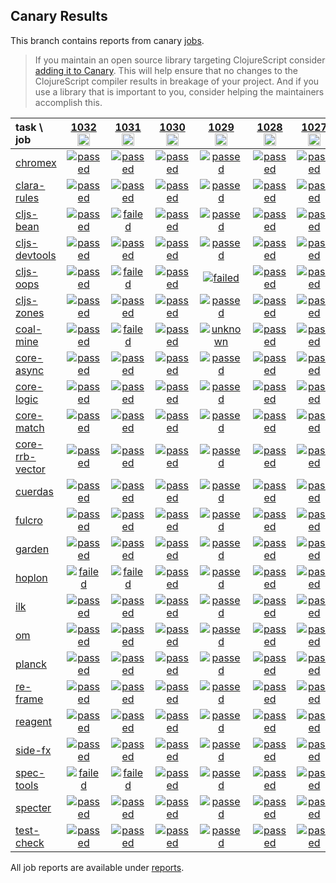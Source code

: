 ## Canary Results

This branch contains reports from canary [jobs](https://github.com/cljs-oss/canary/tree/jobs).

> If you maintain an open source library targeting ClojureScript consider [adding it to Canary](https://github.com/cljs-oss/canary/tree/master#how-to-participate). This will help ensure that no changes to the ClojureScript compiler results in breakage of your project. And if you use a library that is important to you, consider helping the maintainers accomplish this.

[//]: # (begin_overview_table)

| task \ job | <a href="reports/2019/07/26/job-001032-1.10.568-8f38049d" title="job #1032&#xA;&#xA;job&#xA;&#xA;requested by BinaryAge Bot (@babot) on 2019-07-26T06:00:15Z">1032<br/><img width=20 height=20 src="https://avatars0.githubusercontent.com/u/1476765?v=4&s=60"></a> | <a href="reports/2019/07/25/job-001031-1.10.564-1a537e57" title="job #1031&#xA;&#xA;job&#xA;&#xA;requested by BinaryAge Bot (@babot) on 2019-07-25T06:00:15Z">1031<br/><img width=20 height=20 src="https://avatars0.githubusercontent.com/u/1476765?v=4&s=60"></a> | <a href="reports/2019/07/24/job-001030-1.10.563-3c7c37b2" title="job #1030&#xA;&#xA;job&#xA;&#xA;requested by BinaryAge Bot (@babot) on 2019-07-24T06:00:16Z">1030<br/><img width=20 height=20 src="https://avatars0.githubusercontent.com/u/1476765?v=4&s=60"></a> | <a href="reports/2019/07/23/job-001029-1.10.560-402d47eb" title="job #1029&#xA;&#xA;job&#xA;&#xA;requested by BinaryAge Bot (@babot) on 2019-07-23T06:00:16Z">1029<br/><img width=20 height=20 src="https://avatars0.githubusercontent.com/u/1476765?v=4&s=60"></a> | <a href="reports/2019/07/22/job-001028-1.10.560-402d47eb" title="job #1028&#xA;&#xA;job&#xA;&#xA;requested by BinaryAge Bot (@babot) on 2019-07-22T06:00:15Z">1028<br/><img width=20 height=20 src="https://avatars0.githubusercontent.com/u/1476765?v=4&s=60"></a> | <a href="reports/2019/07/21/job-001027-1.10.561-0f165220" title="job #1027&#xA;&#xA;job -c mfikes -r CLJS-3111&#xA;&#xA;requested by Mike Fikes (@mfikes) on 2019-07-21T14:53:32Z">1027<br/><img width=20 height=20 src="https://avatars1.githubusercontent.com/u/1723464?v=4&s=60"></a> | <a href="reports/2019/07/21/job-001026-1.10.561-8793f4ca" title="job #1026&#xA;&#xA;job -c mfikes -r CLJS-3140&#xA;&#xA;requested by Mike Fikes (@mfikes) on 2019-07-21T13:50:28Z">1026<br/><img width=20 height=20 src="https://avatars1.githubusercontent.com/u/1723464?v=4&s=60"></a> | <a href="reports/2019/07/21/job-001025-1.10.560-402d47eb" title="job #1025&#xA;&#xA;job&#xA;&#xA;requested by BinaryAge Bot (@babot) on 2019-07-21T06:00:14Z">1025<br/><img width=20 height=20 src="https://avatars0.githubusercontent.com/u/1476765?v=4&s=60"></a> | <a href="reports/2019/07/20/job-001024-1.10.560-402d47eb" title="job #1024&#xA;&#xA;job&#xA;&#xA;requested by BinaryAge Bot (@babot) on 2019-07-20T06:00:13Z">1024<br/><img width=20 height=20 src="https://avatars0.githubusercontent.com/u/1476765?v=4&s=60"></a> | <a href="reports/2019/07/19/job-001023-1.10.560-402d47eb" title="job #1023&#xA;&#xA;job&#xA;&#xA;requested by BinaryAge Bot (@babot) on 2019-07-19T06:00:15Z">1023<br/><img width=20 height=20 src="https://avatars0.githubusercontent.com/u/1476765?v=4&s=60"></a> |
| :--- | :---: | :---: | :---: | :---: | :---: | :---: | :---: | :---: | :---: | :---: |
| [chromex](https://github.com/binaryage/chromex) | <a href="reports/2019/07/26/job-001032-1.10.568-8f38049d#-chromex"><img title="passed" src="http://box.binaryage.com/s-passed.svg"><a> | <a href="reports/2019/07/25/job-001031-1.10.564-1a537e57#-chromex"><img title="passed" src="http://box.binaryage.com/s-passed.svg"><a> | <a href="reports/2019/07/24/job-001030-1.10.563-3c7c37b2#-chromex"><img title="passed" src="http://box.binaryage.com/s-passed.svg"><a> | <a href="reports/2019/07/23/job-001029-1.10.560-402d47eb#-chromex"><img title="passed" src="http://box.binaryage.com/s-passed.svg"><a> | <a href="reports/2019/07/22/job-001028-1.10.560-402d47eb#-chromex"><img title="passed" src="http://box.binaryage.com/s-passed.svg"><a> | <a href="reports/2019/07/21/job-001027-1.10.561-0f165220#-chromex"><img title="passed" src="http://box.binaryage.com/s-passed.svg"><a> | <a href="reports/2019/07/21/job-001026-1.10.561-8793f4ca#-chromex"><img title="passed" src="http://box.binaryage.com/s-passed.svg"><a> | <a href="reports/2019/07/21/job-001025-1.10.560-402d47eb#-chromex"><img title="passed" src="http://box.binaryage.com/s-passed.svg"><a> | <a href="reports/2019/07/20/job-001024-1.10.560-402d47eb#-chromex"><img title="passed" src="http://box.binaryage.com/s-passed.svg"><a> | <a href="reports/2019/07/19/job-001023-1.10.560-402d47eb#-chromex"><img title="passed" src="http://box.binaryage.com/s-passed.svg"><a> |
| [clara-rules](https://github.com/cerner/clara-rules) | <a href="reports/2019/07/26/job-001032-1.10.568-8f38049d#-clara-rules"><img title="passed" src="http://box.binaryage.com/s-passed.svg"><a> | <a href="reports/2019/07/25/job-001031-1.10.564-1a537e57#-clara-rules"><img title="passed" src="http://box.binaryage.com/s-passed.svg"><a> | <a href="reports/2019/07/24/job-001030-1.10.563-3c7c37b2#-clara-rules"><img title="passed" src="http://box.binaryage.com/s-passed.svg"><a> | <a href="reports/2019/07/23/job-001029-1.10.560-402d47eb#-clara-rules"><img title="passed" src="http://box.binaryage.com/s-passed.svg"><a> | <a href="reports/2019/07/22/job-001028-1.10.560-402d47eb#-clara-rules"><img title="passed" src="http://box.binaryage.com/s-passed.svg"><a> | <a href="reports/2019/07/21/job-001027-1.10.561-0f165220#-clara-rules"><img title="passed" src="http://box.binaryage.com/s-passed.svg"><a> | <a href="reports/2019/07/21/job-001026-1.10.561-8793f4ca#-clara-rules"><img title="passed" src="http://box.binaryage.com/s-passed.svg"><a> | <a href="reports/2019/07/21/job-001025-1.10.560-402d47eb#-clara-rules"><img title="passed" src="http://box.binaryage.com/s-passed.svg"><a> | <a href="reports/2019/07/20/job-001024-1.10.560-402d47eb#-clara-rules"><img title="passed" src="http://box.binaryage.com/s-passed.svg"><a> | <a href="reports/2019/07/19/job-001023-1.10.560-402d47eb#-clara-rules"><img title="passed" src="http://box.binaryage.com/s-passed.svg"><a> |
| [cljs-bean](https://github.com/mfikes/cljs-bean) | <a href="reports/2019/07/26/job-001032-1.10.568-8f38049d#-cljs-bean"><img title="passed" src="http://box.binaryage.com/s-passed.svg"><a> | <a href="reports/2019/07/25/job-001031-1.10.564-1a537e57#-cljs-bean"><img title="failed" src="http://box.binaryage.com/s-failed.svg"><a> | <a href="reports/2019/07/24/job-001030-1.10.563-3c7c37b2#-cljs-bean"><img title="passed" src="http://box.binaryage.com/s-passed.svg"><a> | <a href="reports/2019/07/23/job-001029-1.10.560-402d47eb#-cljs-bean"><img title="passed" src="http://box.binaryage.com/s-passed.svg"><a> | <a href="reports/2019/07/22/job-001028-1.10.560-402d47eb#-cljs-bean"><img title="passed" src="http://box.binaryage.com/s-passed.svg"><a> | <a href="reports/2019/07/21/job-001027-1.10.561-0f165220#-cljs-bean"><img title="passed" src="http://box.binaryage.com/s-passed.svg"><a> | <a href="reports/2019/07/21/job-001026-1.10.561-8793f4ca#-cljs-bean"><img title="passed" src="http://box.binaryage.com/s-passed.svg"><a> | <a href="reports/2019/07/21/job-001025-1.10.560-402d47eb#-cljs-bean"><img title="passed" src="http://box.binaryage.com/s-passed.svg"><a> | <a href="reports/2019/07/20/job-001024-1.10.560-402d47eb#-cljs-bean"><img title="passed" src="http://box.binaryage.com/s-passed.svg"><a> | <a href="reports/2019/07/19/job-001023-1.10.560-402d47eb#-cljs-bean"><img title="passed" src="http://box.binaryage.com/s-passed.svg"><a> |
| [cljs-devtools](https://github.com/binaryage/cljs-devtools) | <a href="reports/2019/07/26/job-001032-1.10.568-8f38049d#-cljs-devtools"><img title="passed" src="http://box.binaryage.com/s-passed.svg"><a> | <a href="reports/2019/07/25/job-001031-1.10.564-1a537e57#-cljs-devtools"><img title="passed" src="http://box.binaryage.com/s-passed.svg"><a> | <a href="reports/2019/07/24/job-001030-1.10.563-3c7c37b2#-cljs-devtools"><img title="passed" src="http://box.binaryage.com/s-passed.svg"><a> | <a href="reports/2019/07/23/job-001029-1.10.560-402d47eb#-cljs-devtools"><img title="passed" src="http://box.binaryage.com/s-passed.svg"><a> | <a href="reports/2019/07/22/job-001028-1.10.560-402d47eb#-cljs-devtools"><img title="passed" src="http://box.binaryage.com/s-passed.svg"><a> | <a href="reports/2019/07/21/job-001027-1.10.561-0f165220#-cljs-devtools"><img title="passed" src="http://box.binaryage.com/s-passed.svg"><a> | <a href="reports/2019/07/21/job-001026-1.10.561-8793f4ca#-cljs-devtools"><img title="passed" src="http://box.binaryage.com/s-passed.svg"><a> | <a href="reports/2019/07/21/job-001025-1.10.560-402d47eb#-cljs-devtools"><img title="passed" src="http://box.binaryage.com/s-passed.svg"><a> | <a href="reports/2019/07/20/job-001024-1.10.560-402d47eb#-cljs-devtools"><img title="passed" src="http://box.binaryage.com/s-passed.svg"><a> | <a href="reports/2019/07/19/job-001023-1.10.560-402d47eb#-cljs-devtools"><img title="passed" src="http://box.binaryage.com/s-passed.svg"><a> |
| [cljs-oops](https://github.com/binaryage/cljs-oops) | <a href="reports/2019/07/26/job-001032-1.10.568-8f38049d#-cljs-oops"><img title="passed" src="http://box.binaryage.com/s-passed.svg"><a> | <a href="reports/2019/07/25/job-001031-1.10.564-1a537e57#-cljs-oops"><img title="failed" src="http://box.binaryage.com/s-failed.svg"><a> | <a href="reports/2019/07/24/job-001030-1.10.563-3c7c37b2#-cljs-oops"><img title="passed" src="http://box.binaryage.com/s-passed.svg"><a> | <a href="reports/2019/07/23/job-001029-1.10.560-402d47eb#-cljs-oops"><img title="failed" src="http://box.binaryage.com/s-failed.svg"><a> | <a href="reports/2019/07/22/job-001028-1.10.560-402d47eb#-cljs-oops"><img title="passed" src="http://box.binaryage.com/s-passed.svg"><a> | <a href="reports/2019/07/21/job-001027-1.10.561-0f165220#-cljs-oops"><img title="passed" src="http://box.binaryage.com/s-passed.svg"><a> | <a href="reports/2019/07/21/job-001026-1.10.561-8793f4ca#-cljs-oops"><img title="passed" src="http://box.binaryage.com/s-passed.svg"><a> | <a href="reports/2019/07/21/job-001025-1.10.560-402d47eb#-cljs-oops"><img title="passed" src="http://box.binaryage.com/s-passed.svg"><a> | <a href="reports/2019/07/20/job-001024-1.10.560-402d47eb#-cljs-oops"><img title="passed" src="http://box.binaryage.com/s-passed.svg"><a> | <a href="reports/2019/07/19/job-001023-1.10.560-402d47eb#-cljs-oops"><img title="passed" src="http://box.binaryage.com/s-passed.svg"><a> |
| [cljs-zones](https://github.com/binaryage/cljs-zones) | <a href="reports/2019/07/26/job-001032-1.10.568-8f38049d#-cljs-zones"><img title="passed" src="http://box.binaryage.com/s-passed.svg"><a> | <a href="reports/2019/07/25/job-001031-1.10.564-1a537e57#-cljs-zones"><img title="passed" src="http://box.binaryage.com/s-passed.svg"><a> | <a href="reports/2019/07/24/job-001030-1.10.563-3c7c37b2#-cljs-zones"><img title="passed" src="http://box.binaryage.com/s-passed.svg"><a> | <a href="reports/2019/07/23/job-001029-1.10.560-402d47eb#-cljs-zones"><img title="passed" src="http://box.binaryage.com/s-passed.svg"><a> | <a href="reports/2019/07/22/job-001028-1.10.560-402d47eb#-cljs-zones"><img title="passed" src="http://box.binaryage.com/s-passed.svg"><a> | <a href="reports/2019/07/21/job-001027-1.10.561-0f165220#-cljs-zones"><img title="passed" src="http://box.binaryage.com/s-passed.svg"><a> | <a href="reports/2019/07/21/job-001026-1.10.561-8793f4ca#-cljs-zones"><img title="passed" src="http://box.binaryage.com/s-passed.svg"><a> | <a href="reports/2019/07/21/job-001025-1.10.560-402d47eb#-cljs-zones"><img title="passed" src="http://box.binaryage.com/s-passed.svg"><a> | <a href="reports/2019/07/20/job-001024-1.10.560-402d47eb#-cljs-zones"><img title="passed" src="http://box.binaryage.com/s-passed.svg"><a> | <a href="reports/2019/07/19/job-001023-1.10.560-402d47eb#-cljs-zones"><img title="passed" src="http://box.binaryage.com/s-passed.svg"><a> |
| [coal-mine](https://github.com/mfikes/coal-mine) | <a href="reports/2019/07/26/job-001032-1.10.568-8f38049d#-coal-mine"><img title="passed" src="http://box.binaryage.com/s-passed.svg"><a> | <a href="reports/2019/07/25/job-001031-1.10.564-1a537e57#-coal-mine"><img title="failed" src="http://box.binaryage.com/s-failed.svg"><a> | <a href="reports/2019/07/24/job-001030-1.10.563-3c7c37b2#-coal-mine"><img title="passed" src="http://box.binaryage.com/s-passed.svg"><a> | <a href="reports/2019/07/23/job-001029-1.10.560-402d47eb#-coal-mine"><img title="unknown" src="http://box.binaryage.com/s-unknown.svg"><a> | <a href="reports/2019/07/22/job-001028-1.10.560-402d47eb#-coal-mine"><img title="passed" src="http://box.binaryage.com/s-passed.svg"><a> | <a href="reports/2019/07/21/job-001027-1.10.561-0f165220#-coal-mine"><img title="passed" src="http://box.binaryage.com/s-passed.svg"><a> | <a href="reports/2019/07/21/job-001026-1.10.561-8793f4ca#-coal-mine"><img title="passed" src="http://box.binaryage.com/s-passed.svg"><a> | <a href="reports/2019/07/21/job-001025-1.10.560-402d47eb#-coal-mine"><img title="passed" src="http://box.binaryage.com/s-passed.svg"><a> | <a href="reports/2019/07/20/job-001024-1.10.560-402d47eb#-coal-mine"><img title="passed" src="http://box.binaryage.com/s-passed.svg"><a> | <a href="reports/2019/07/19/job-001023-1.10.560-402d47eb#-coal-mine"><img title="passed" src="http://box.binaryage.com/s-passed.svg"><a> |
| [core-async](https://github.com/clojure/core.async) | <a href="reports/2019/07/26/job-001032-1.10.568-8f38049d#-core-async"><img title="passed" src="http://box.binaryage.com/s-passed.svg"><a> | <a href="reports/2019/07/25/job-001031-1.10.564-1a537e57#-core-async"><img title="passed" src="http://box.binaryage.com/s-passed.svg"><a> | <a href="reports/2019/07/24/job-001030-1.10.563-3c7c37b2#-core-async"><img title="passed" src="http://box.binaryage.com/s-passed.svg"><a> | <a href="reports/2019/07/23/job-001029-1.10.560-402d47eb#-core-async"><img title="passed" src="http://box.binaryage.com/s-passed.svg"><a> | <a href="reports/2019/07/22/job-001028-1.10.560-402d47eb#-core-async"><img title="passed" src="http://box.binaryage.com/s-passed.svg"><a> | <a href="reports/2019/07/21/job-001027-1.10.561-0f165220#-core-async"><img title="passed" src="http://box.binaryage.com/s-passed.svg"><a> | <a href="reports/2019/07/21/job-001026-1.10.561-8793f4ca#-core-async"><img title="passed" src="http://box.binaryage.com/s-passed.svg"><a> | <a href="reports/2019/07/21/job-001025-1.10.560-402d47eb#-core-async"><img title="passed" src="http://box.binaryage.com/s-passed.svg"><a> | <a href="reports/2019/07/20/job-001024-1.10.560-402d47eb#-core-async"><img title="passed" src="http://box.binaryage.com/s-passed.svg"><a> | <a href="reports/2019/07/19/job-001023-1.10.560-402d47eb#-core-async"><img title="passed" src="http://box.binaryage.com/s-passed.svg"><a> |
| [core-logic](https://github.com/clojure/core.logic) | <a href="reports/2019/07/26/job-001032-1.10.568-8f38049d#-core-logic"><img title="passed" src="http://box.binaryage.com/s-passed.svg"><a> | <a href="reports/2019/07/25/job-001031-1.10.564-1a537e57#-core-logic"><img title="passed" src="http://box.binaryage.com/s-passed.svg"><a> | <a href="reports/2019/07/24/job-001030-1.10.563-3c7c37b2#-core-logic"><img title="passed" src="http://box.binaryage.com/s-passed.svg"><a> | <a href="reports/2019/07/23/job-001029-1.10.560-402d47eb#-core-logic"><img title="passed" src="http://box.binaryage.com/s-passed.svg"><a> | <a href="reports/2019/07/22/job-001028-1.10.560-402d47eb#-core-logic"><img title="passed" src="http://box.binaryage.com/s-passed.svg"><a> | <a href="reports/2019/07/21/job-001027-1.10.561-0f165220#-core-logic"><img title="passed" src="http://box.binaryage.com/s-passed.svg"><a> | <a href="reports/2019/07/21/job-001026-1.10.561-8793f4ca#-core-logic"><img title="passed" src="http://box.binaryage.com/s-passed.svg"><a> | <a href="reports/2019/07/21/job-001025-1.10.560-402d47eb#-core-logic"><img title="passed" src="http://box.binaryage.com/s-passed.svg"><a> | <a href="reports/2019/07/20/job-001024-1.10.560-402d47eb#-core-logic"><img title="passed" src="http://box.binaryage.com/s-passed.svg"><a> | <a href="reports/2019/07/19/job-001023-1.10.560-402d47eb#-core-logic"><img title="passed" src="http://box.binaryage.com/s-passed.svg"><a> |
| [core-match](https://github.com/clojure/core.match) | <a href="reports/2019/07/26/job-001032-1.10.568-8f38049d#-core-match"><img title="passed" src="http://box.binaryage.com/s-passed.svg"><a> | <a href="reports/2019/07/25/job-001031-1.10.564-1a537e57#-core-match"><img title="passed" src="http://box.binaryage.com/s-passed.svg"><a> | <a href="reports/2019/07/24/job-001030-1.10.563-3c7c37b2#-core-match"><img title="passed" src="http://box.binaryage.com/s-passed.svg"><a> | <a href="reports/2019/07/23/job-001029-1.10.560-402d47eb#-core-match"><img title="passed" src="http://box.binaryage.com/s-passed.svg"><a> | <a href="reports/2019/07/22/job-001028-1.10.560-402d47eb#-core-match"><img title="passed" src="http://box.binaryage.com/s-passed.svg"><a> | <a href="reports/2019/07/21/job-001027-1.10.561-0f165220#-core-match"><img title="passed" src="http://box.binaryage.com/s-passed.svg"><a> | <a href="reports/2019/07/21/job-001026-1.10.561-8793f4ca#-core-match"><img title="passed" src="http://box.binaryage.com/s-passed.svg"><a> | <a href="reports/2019/07/21/job-001025-1.10.560-402d47eb#-core-match"><img title="passed" src="http://box.binaryage.com/s-passed.svg"><a> | <a href="reports/2019/07/20/job-001024-1.10.560-402d47eb#-core-match"><img title="passed" src="http://box.binaryage.com/s-passed.svg"><a> | <a href="reports/2019/07/19/job-001023-1.10.560-402d47eb#-core-match"><img title="passed" src="http://box.binaryage.com/s-passed.svg"><a> |
| [core-rrb-vector](https://github.com/clojure/core.rrb-vector) | <a href="reports/2019/07/26/job-001032-1.10.568-8f38049d#-core-rrb-vector"><img title="passed" src="http://box.binaryage.com/s-passed.svg"><a> | <a href="reports/2019/07/25/job-001031-1.10.564-1a537e57#-core-rrb-vector"><img title="passed" src="http://box.binaryage.com/s-passed.svg"><a> | <a href="reports/2019/07/24/job-001030-1.10.563-3c7c37b2#-core-rrb-vector"><img title="passed" src="http://box.binaryage.com/s-passed.svg"><a> | <a href="reports/2019/07/23/job-001029-1.10.560-402d47eb#-core-rrb-vector"><img title="passed" src="http://box.binaryage.com/s-passed.svg"><a> | <a href="reports/2019/07/22/job-001028-1.10.560-402d47eb#-core-rrb-vector"><img title="passed" src="http://box.binaryage.com/s-passed.svg"><a> | <a href="reports/2019/07/21/job-001027-1.10.561-0f165220#-core-rrb-vector"><img title="passed" src="http://box.binaryage.com/s-passed.svg"><a> | <a href="reports/2019/07/21/job-001026-1.10.561-8793f4ca#-core-rrb-vector"><img title="passed" src="http://box.binaryage.com/s-passed.svg"><a> | <a href="reports/2019/07/21/job-001025-1.10.560-402d47eb#-core-rrb-vector"><img title="passed" src="http://box.binaryage.com/s-passed.svg"><a> | <a href="reports/2019/07/20/job-001024-1.10.560-402d47eb#-core-rrb-vector"><img title="passed" src="http://box.binaryage.com/s-passed.svg"><a> | <a href="reports/2019/07/19/job-001023-1.10.560-402d47eb#-core-rrb-vector"><img title="passed" src="http://box.binaryage.com/s-passed.svg"><a> |
| [cuerdas](https://github.com/funcool/cuerdas) | <a href="reports/2019/07/26/job-001032-1.10.568-8f38049d#-cuerdas"><img title="passed" src="http://box.binaryage.com/s-passed.svg"><a> | <a href="reports/2019/07/25/job-001031-1.10.564-1a537e57#-cuerdas"><img title="passed" src="http://box.binaryage.com/s-passed.svg"><a> | <a href="reports/2019/07/24/job-001030-1.10.563-3c7c37b2#-cuerdas"><img title="passed" src="http://box.binaryage.com/s-passed.svg"><a> | <a href="reports/2019/07/23/job-001029-1.10.560-402d47eb#-cuerdas"><img title="passed" src="http://box.binaryage.com/s-passed.svg"><a> | <a href="reports/2019/07/22/job-001028-1.10.560-402d47eb#-cuerdas"><img title="passed" src="http://box.binaryage.com/s-passed.svg"><a> | <a href="reports/2019/07/21/job-001027-1.10.561-0f165220#-cuerdas"><img title="passed" src="http://box.binaryage.com/s-passed.svg"><a> | <a href="reports/2019/07/21/job-001026-1.10.561-8793f4ca#-cuerdas"><img title="passed" src="http://box.binaryage.com/s-passed.svg"><a> | <a href="reports/2019/07/21/job-001025-1.10.560-402d47eb#-cuerdas"><img title="passed" src="http://box.binaryage.com/s-passed.svg"><a> | <a href="reports/2019/07/20/job-001024-1.10.560-402d47eb#-cuerdas"><img title="passed" src="http://box.binaryage.com/s-passed.svg"><a> | <a href="reports/2019/07/19/job-001023-1.10.560-402d47eb#-cuerdas"><img title="passed" src="http://box.binaryage.com/s-passed.svg"><a> |
| [fulcro](https://github.com/fulcrologic/fulcro) | <a href="reports/2019/07/26/job-001032-1.10.568-8f38049d#-fulcro"><img title="passed" src="http://box.binaryage.com/s-passed.svg"><a> | <a href="reports/2019/07/25/job-001031-1.10.564-1a537e57#-fulcro"><img title="passed" src="http://box.binaryage.com/s-passed.svg"><a> | <a href="reports/2019/07/24/job-001030-1.10.563-3c7c37b2#-fulcro"><img title="passed" src="http://box.binaryage.com/s-passed.svg"><a> | <a href="reports/2019/07/23/job-001029-1.10.560-402d47eb#-fulcro"><img title="passed" src="http://box.binaryage.com/s-passed.svg"><a> | <a href="reports/2019/07/22/job-001028-1.10.560-402d47eb#-fulcro"><img title="passed" src="http://box.binaryage.com/s-passed.svg"><a> | <a href="reports/2019/07/21/job-001027-1.10.561-0f165220#-fulcro"><img title="passed" src="http://box.binaryage.com/s-passed.svg"><a> | <a href="reports/2019/07/21/job-001026-1.10.561-8793f4ca#-fulcro"><img title="passed" src="http://box.binaryage.com/s-passed.svg"><a> | <a href="reports/2019/07/21/job-001025-1.10.560-402d47eb#-fulcro"><img title="passed" src="http://box.binaryage.com/s-passed.svg"><a> | <a href="reports/2019/07/20/job-001024-1.10.560-402d47eb#-fulcro"><img title="passed" src="http://box.binaryage.com/s-passed.svg"><a> | <a href="reports/2019/07/19/job-001023-1.10.560-402d47eb#-fulcro"><img title="passed" src="http://box.binaryage.com/s-passed.svg"><a> |
| [garden](https://github.com/noprompt/garden) | <a href="reports/2019/07/26/job-001032-1.10.568-8f38049d#-garden"><img title="passed" src="http://box.binaryage.com/s-passed.svg"><a> | <a href="reports/2019/07/25/job-001031-1.10.564-1a537e57#-garden"><img title="passed" src="http://box.binaryage.com/s-passed.svg"><a> | <a href="reports/2019/07/24/job-001030-1.10.563-3c7c37b2#-garden"><img title="passed" src="http://box.binaryage.com/s-passed.svg"><a> | <a href="reports/2019/07/23/job-001029-1.10.560-402d47eb#-garden"><img title="passed" src="http://box.binaryage.com/s-passed.svg"><a> | <a href="reports/2019/07/22/job-001028-1.10.560-402d47eb#-garden"><img title="passed" src="http://box.binaryage.com/s-passed.svg"><a> | <a href="reports/2019/07/21/job-001027-1.10.561-0f165220#-garden"><img title="passed" src="http://box.binaryage.com/s-passed.svg"><a> | <a href="reports/2019/07/21/job-001026-1.10.561-8793f4ca#-garden"><img title="passed" src="http://box.binaryage.com/s-passed.svg"><a> | <a href="reports/2019/07/21/job-001025-1.10.560-402d47eb#-garden"><img title="passed" src="http://box.binaryage.com/s-passed.svg"><a> | <a href="reports/2019/07/20/job-001024-1.10.560-402d47eb#-garden"><img title="passed" src="http://box.binaryage.com/s-passed.svg"><a> | <a href="reports/2019/07/19/job-001023-1.10.560-402d47eb#-garden"><img title="passed" src="http://box.binaryage.com/s-passed.svg"><a> |
| [hoplon](https://github.com/hoplon/hoplon) | <a href="reports/2019/07/26/job-001032-1.10.568-8f38049d#-hoplon"><img title="failed" src="http://box.binaryage.com/s-failed.svg"><a> | <a href="reports/2019/07/25/job-001031-1.10.564-1a537e57#-hoplon"><img title="failed" src="http://box.binaryage.com/s-failed.svg"><a> | <a href="reports/2019/07/24/job-001030-1.10.563-3c7c37b2#-hoplon"><img title="passed" src="http://box.binaryage.com/s-passed.svg"><a> | <a href="reports/2019/07/23/job-001029-1.10.560-402d47eb#-hoplon"><img title="passed" src="http://box.binaryage.com/s-passed.svg"><a> | <a href="reports/2019/07/22/job-001028-1.10.560-402d47eb#-hoplon"><img title="passed" src="http://box.binaryage.com/s-passed.svg"><a> | <a href="reports/2019/07/21/job-001027-1.10.561-0f165220#-hoplon"><img title="passed" src="http://box.binaryage.com/s-passed.svg"><a> | <a href="reports/2019/07/21/job-001026-1.10.561-8793f4ca#-hoplon"><img title="passed" src="http://box.binaryage.com/s-passed.svg"><a> | <a href="reports/2019/07/21/job-001025-1.10.560-402d47eb#-hoplon"><img title="passed" src="http://box.binaryage.com/s-passed.svg"><a> | <a href="reports/2019/07/20/job-001024-1.10.560-402d47eb#-hoplon"><img title="passed" src="http://box.binaryage.com/s-passed.svg"><a> | <a href="reports/2019/07/19/job-001023-1.10.560-402d47eb#-hoplon"><img title="passed" src="http://box.binaryage.com/s-passed.svg"><a> |
| [ilk](https://github.com/mfikes/ilk) | <a href="reports/2019/07/26/job-001032-1.10.568-8f38049d#-ilk"><img title="passed" src="http://box.binaryage.com/s-passed.svg"><a> | <a href="reports/2019/07/25/job-001031-1.10.564-1a537e57#-ilk"><img title="passed" src="http://box.binaryage.com/s-passed.svg"><a> | <a href="reports/2019/07/24/job-001030-1.10.563-3c7c37b2#-ilk"><img title="passed" src="http://box.binaryage.com/s-passed.svg"><a> | <a href="reports/2019/07/23/job-001029-1.10.560-402d47eb#-ilk"><img title="passed" src="http://box.binaryage.com/s-passed.svg"><a> | <a href="reports/2019/07/22/job-001028-1.10.560-402d47eb#-ilk"><img title="passed" src="http://box.binaryage.com/s-passed.svg"><a> | <a href="reports/2019/07/21/job-001027-1.10.561-0f165220#-ilk"><img title="passed" src="http://box.binaryage.com/s-passed.svg"><a> | <a href="reports/2019/07/21/job-001026-1.10.561-8793f4ca#-ilk"><img title="passed" src="http://box.binaryage.com/s-passed.svg"><a> | <a href="reports/2019/07/21/job-001025-1.10.560-402d47eb#-ilk"><img title="passed" src="http://box.binaryage.com/s-passed.svg"><a> | <a href="reports/2019/07/20/job-001024-1.10.560-402d47eb#-ilk"><img title="passed" src="http://box.binaryage.com/s-passed.svg"><a> | <a href="reports/2019/07/19/job-001023-1.10.560-402d47eb#-ilk"><img title="passed" src="http://box.binaryage.com/s-passed.svg"><a> |
| [om](https://github.com/omcljs/om) | <a href="reports/2019/07/26/job-001032-1.10.568-8f38049d#-om"><img title="passed" src="http://box.binaryage.com/s-passed.svg"><a> | <a href="reports/2019/07/25/job-001031-1.10.564-1a537e57#-om"><img title="passed" src="http://box.binaryage.com/s-passed.svg"><a> | <a href="reports/2019/07/24/job-001030-1.10.563-3c7c37b2#-om"><img title="passed" src="http://box.binaryage.com/s-passed.svg"><a> | <a href="reports/2019/07/23/job-001029-1.10.560-402d47eb#-om"><img title="passed" src="http://box.binaryage.com/s-passed.svg"><a> | <a href="reports/2019/07/22/job-001028-1.10.560-402d47eb#-om"><img title="passed" src="http://box.binaryage.com/s-passed.svg"><a> | <a href="reports/2019/07/21/job-001027-1.10.561-0f165220#-om"><img title="passed" src="http://box.binaryage.com/s-passed.svg"><a> | <a href="reports/2019/07/21/job-001026-1.10.561-8793f4ca#-om"><img title="passed" src="http://box.binaryage.com/s-passed.svg"><a> | <a href="reports/2019/07/21/job-001025-1.10.560-402d47eb#-om"><img title="passed" src="http://box.binaryage.com/s-passed.svg"><a> | <a href="reports/2019/07/20/job-001024-1.10.560-402d47eb#-om"><img title="passed" src="http://box.binaryage.com/s-passed.svg"><a> | <a href="reports/2019/07/19/job-001023-1.10.560-402d47eb#-om"><img title="passed" src="http://box.binaryage.com/s-passed.svg"><a> |
| [planck](https://github.com/planck-repl/planck) | <a href="reports/2019/07/26/job-001032-1.10.568-8f38049d#-planck"><img title="passed" src="http://box.binaryage.com/s-passed.svg"><a> | <a href="reports/2019/07/25/job-001031-1.10.564-1a537e57#-planck"><img title="passed" src="http://box.binaryage.com/s-passed.svg"><a> | <a href="reports/2019/07/24/job-001030-1.10.563-3c7c37b2#-planck"><img title="passed" src="http://box.binaryage.com/s-passed.svg"><a> | <a href="reports/2019/07/23/job-001029-1.10.560-402d47eb#-planck"><img title="passed" src="http://box.binaryage.com/s-passed.svg"><a> | <a href="reports/2019/07/22/job-001028-1.10.560-402d47eb#-planck"><img title="passed" src="http://box.binaryage.com/s-passed.svg"><a> | <a href="reports/2019/07/21/job-001027-1.10.561-0f165220#-planck"><img title="passed" src="http://box.binaryage.com/s-passed.svg"><a> | <a href="reports/2019/07/21/job-001026-1.10.561-8793f4ca#-planck"><img title="passed" src="http://box.binaryage.com/s-passed.svg"><a> | <a href="reports/2019/07/21/job-001025-1.10.560-402d47eb#-planck"><img title="passed" src="http://box.binaryage.com/s-passed.svg"><a> | <a href="reports/2019/07/20/job-001024-1.10.560-402d47eb#-planck"><img title="passed" src="http://box.binaryage.com/s-passed.svg"><a> | <a href="reports/2019/07/19/job-001023-1.10.560-402d47eb#-planck"><img title="passed" src="http://box.binaryage.com/s-passed.svg"><a> |
| [re-frame](https://github.com/Day8/re-frame) | <a href="reports/2019/07/26/job-001032-1.10.568-8f38049d#-re-frame"><img title="passed" src="http://box.binaryage.com/s-passed.svg"><a> | <a href="reports/2019/07/25/job-001031-1.10.564-1a537e57#-re-frame"><img title="passed" src="http://box.binaryage.com/s-passed.svg"><a> | <a href="reports/2019/07/24/job-001030-1.10.563-3c7c37b2#-re-frame"><img title="passed" src="http://box.binaryage.com/s-passed.svg"><a> | <a href="reports/2019/07/23/job-001029-1.10.560-402d47eb#-re-frame"><img title="passed" src="http://box.binaryage.com/s-passed.svg"><a> | <a href="reports/2019/07/22/job-001028-1.10.560-402d47eb#-re-frame"><img title="passed" src="http://box.binaryage.com/s-passed.svg"><a> | <a href="reports/2019/07/21/job-001027-1.10.561-0f165220#-re-frame"><img title="passed" src="http://box.binaryage.com/s-passed.svg"><a> | <a href="reports/2019/07/21/job-001026-1.10.561-8793f4ca#-re-frame"><img title="passed" src="http://box.binaryage.com/s-passed.svg"><a> | <a href="reports/2019/07/21/job-001025-1.10.560-402d47eb#-re-frame"><img title="passed" src="http://box.binaryage.com/s-passed.svg"><a> | <a href="reports/2019/07/20/job-001024-1.10.560-402d47eb#-re-frame"><img title="passed" src="http://box.binaryage.com/s-passed.svg"><a> | <a href="reports/2019/07/19/job-001023-1.10.560-402d47eb#-re-frame"><img title="passed" src="http://box.binaryage.com/s-passed.svg"><a> |
| [reagent](https://github.com/reagent-project/reagent) | <a href="reports/2019/07/26/job-001032-1.10.568-8f38049d#-reagent"><img title="passed" src="http://box.binaryage.com/s-passed.svg"><a> | <a href="reports/2019/07/25/job-001031-1.10.564-1a537e57#-reagent"><img title="passed" src="http://box.binaryage.com/s-passed.svg"><a> | <a href="reports/2019/07/24/job-001030-1.10.563-3c7c37b2#-reagent"><img title="passed" src="http://box.binaryage.com/s-passed.svg"><a> | <a href="reports/2019/07/23/job-001029-1.10.560-402d47eb#-reagent"><img title="passed" src="http://box.binaryage.com/s-passed.svg"><a> | <a href="reports/2019/07/22/job-001028-1.10.560-402d47eb#-reagent"><img title="passed" src="http://box.binaryage.com/s-passed.svg"><a> | <a href="reports/2019/07/21/job-001027-1.10.561-0f165220#-reagent"><img title="passed" src="http://box.binaryage.com/s-passed.svg"><a> | <a href="reports/2019/07/21/job-001026-1.10.561-8793f4ca#-reagent"><img title="passed" src="http://box.binaryage.com/s-passed.svg"><a> | <a href="reports/2019/07/21/job-001025-1.10.560-402d47eb#-reagent"><img title="passed" src="http://box.binaryage.com/s-passed.svg"><a> | <a href="reports/2019/07/20/job-001024-1.10.560-402d47eb#-reagent"><img title="passed" src="http://box.binaryage.com/s-passed.svg"><a> | <a href="reports/2019/07/19/job-001023-1.10.560-402d47eb#-reagent"><img title="passed" src="http://box.binaryage.com/s-passed.svg"><a> |
| [side-fx](https://github.com/cljsrn/side-fx) | <a href="reports/2019/07/26/job-001032-1.10.568-8f38049d#-side-fx"><img title="passed" src="http://box.binaryage.com/s-passed.svg"><a> | <a href="reports/2019/07/25/job-001031-1.10.564-1a537e57#-side-fx"><img title="passed" src="http://box.binaryage.com/s-passed.svg"><a> | <a href="reports/2019/07/24/job-001030-1.10.563-3c7c37b2#-side-fx"><img title="passed" src="http://box.binaryage.com/s-passed.svg"><a> | <a href="reports/2019/07/23/job-001029-1.10.560-402d47eb#-side-fx"><img title="passed" src="http://box.binaryage.com/s-passed.svg"><a> | <a href="reports/2019/07/22/job-001028-1.10.560-402d47eb#-side-fx"><img title="passed" src="http://box.binaryage.com/s-passed.svg"><a> | <a href="reports/2019/07/21/job-001027-1.10.561-0f165220#-side-fx"><img title="passed" src="http://box.binaryage.com/s-passed.svg"><a> | <a href="reports/2019/07/21/job-001026-1.10.561-8793f4ca#-side-fx"><img title="passed" src="http://box.binaryage.com/s-passed.svg"><a> | <a href="reports/2019/07/21/job-001025-1.10.560-402d47eb#-side-fx"><img title="passed" src="http://box.binaryage.com/s-passed.svg"><a> | <a href="reports/2019/07/20/job-001024-1.10.560-402d47eb#-side-fx"><img title="passed" src="http://box.binaryage.com/s-passed.svg"><a> | <a href="reports/2019/07/19/job-001023-1.10.560-402d47eb#-side-fx"><img title="passed" src="http://box.binaryage.com/s-passed.svg"><a> |
| [spec-tools](https://github.com/metosin/spec-tools) | <a href="reports/2019/07/26/job-001032-1.10.568-8f38049d#-spec-tools"><img title="failed" src="http://box.binaryage.com/s-failed.svg"><a> | <a href="reports/2019/07/25/job-001031-1.10.564-1a537e57#-spec-tools"><img title="failed" src="http://box.binaryage.com/s-failed.svg"><a> | <a href="reports/2019/07/24/job-001030-1.10.563-3c7c37b2#-spec-tools"><img title="passed" src="http://box.binaryage.com/s-passed.svg"><a> | <a href="reports/2019/07/23/job-001029-1.10.560-402d47eb#-spec-tools"><img title="passed" src="http://box.binaryage.com/s-passed.svg"><a> | <a href="reports/2019/07/22/job-001028-1.10.560-402d47eb#-spec-tools"><img title="passed" src="http://box.binaryage.com/s-passed.svg"><a> | <a href="reports/2019/07/21/job-001027-1.10.561-0f165220#-spec-tools"><img title="passed" src="http://box.binaryage.com/s-passed.svg"><a> | <a href="reports/2019/07/21/job-001026-1.10.561-8793f4ca#-spec-tools"><img title="passed" src="http://box.binaryage.com/s-passed.svg"><a> | <a href="reports/2019/07/21/job-001025-1.10.560-402d47eb#-spec-tools"><img title="passed" src="http://box.binaryage.com/s-passed.svg"><a> | <a href="reports/2019/07/20/job-001024-1.10.560-402d47eb#-spec-tools"><img title="passed" src="http://box.binaryage.com/s-passed.svg"><a> | <a href="reports/2019/07/19/job-001023-1.10.560-402d47eb#-spec-tools"><img title="passed" src="http://box.binaryage.com/s-passed.svg"><a> |
| [specter](https://github.com/nathanmarz/specter) | <a href="reports/2019/07/26/job-001032-1.10.568-8f38049d#-specter"><img title="passed" src="http://box.binaryage.com/s-passed.svg"><a> | <a href="reports/2019/07/25/job-001031-1.10.564-1a537e57#-specter"><img title="passed" src="http://box.binaryage.com/s-passed.svg"><a> | <a href="reports/2019/07/24/job-001030-1.10.563-3c7c37b2#-specter"><img title="passed" src="http://box.binaryage.com/s-passed.svg"><a> | <a href="reports/2019/07/23/job-001029-1.10.560-402d47eb#-specter"><img title="passed" src="http://box.binaryage.com/s-passed.svg"><a> | <a href="reports/2019/07/22/job-001028-1.10.560-402d47eb#-specter"><img title="passed" src="http://box.binaryage.com/s-passed.svg"><a> | <a href="reports/2019/07/21/job-001027-1.10.561-0f165220#-specter"><img title="passed" src="http://box.binaryage.com/s-passed.svg"><a> | <a href="reports/2019/07/21/job-001026-1.10.561-8793f4ca#-specter"><img title="passed" src="http://box.binaryage.com/s-passed.svg"><a> | <a href="reports/2019/07/21/job-001025-1.10.560-402d47eb#-specter"><img title="passed" src="http://box.binaryage.com/s-passed.svg"><a> | <a href="reports/2019/07/20/job-001024-1.10.560-402d47eb#-specter"><img title="passed" src="http://box.binaryage.com/s-passed.svg"><a> | <a href="reports/2019/07/19/job-001023-1.10.560-402d47eb#-specter"><img title="passed" src="http://box.binaryage.com/s-passed.svg"><a> |
| [test-check](https://github.com/clojure/test.check) | <a href="reports/2019/07/26/job-001032-1.10.568-8f38049d#-test-check"><img title="passed" src="http://box.binaryage.com/s-passed.svg"><a> | <a href="reports/2019/07/25/job-001031-1.10.564-1a537e57#-test-check"><img title="passed" src="http://box.binaryage.com/s-passed.svg"><a> | <a href="reports/2019/07/24/job-001030-1.10.563-3c7c37b2#-test-check"><img title="passed" src="http://box.binaryage.com/s-passed.svg"><a> | <a href="reports/2019/07/23/job-001029-1.10.560-402d47eb#-test-check"><img title="passed" src="http://box.binaryage.com/s-passed.svg"><a> | <a href="reports/2019/07/22/job-001028-1.10.560-402d47eb#-test-check"><img title="passed" src="http://box.binaryage.com/s-passed.svg"><a> | <a href="reports/2019/07/21/job-001027-1.10.561-0f165220#-test-check"><img title="passed" src="http://box.binaryage.com/s-passed.svg"><a> | <a href="reports/2019/07/21/job-001026-1.10.561-8793f4ca#-test-check"><img title="passed" src="http://box.binaryage.com/s-passed.svg"><a> | <a href="reports/2019/07/21/job-001025-1.10.560-402d47eb#-test-check"><img title="passed" src="http://box.binaryage.com/s-passed.svg"><a> | <a href="reports/2019/07/20/job-001024-1.10.560-402d47eb#-test-check"><img title="passed" src="http://box.binaryage.com/s-passed.svg"><a> | <a href="reports/2019/07/19/job-001023-1.10.560-402d47eb#-test-check"><img title="passed" src="http://box.binaryage.com/s-passed.svg"><a> |

[//]: # (end_overview_table)

All job reports are available under [reports](reports).
